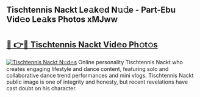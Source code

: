 ## Tischtennis Nackt Le𝚊k𝚎d N𝚞𝚍e - Part-Ebu Vid𝚎o Le𝚊ks Photos xMJww

# <h2><a href="http://fb4nuh.evod.top/?m=Tischtennis+Nackt">🔗 👉🔴 Tischtennis Nackt Vid𝚎o Ph𝚘t𝚘s</a></h2>

[![Tischtennis Nackt N𝚞d𝚎s](https://i.imgur.com/8V9OHl7.gif)](http://fb4nuh.evod.top/?m=Tischtennis+Nackt)
Online personality Tischtennis Nackt who creates engaging lifestyle and dance content, featuring solo and collaborative dance trend performances and mini vlogs. Tischtennis Nackt public image is one of integrity and honesty, but recent revelations have cast doubt on his character. 
